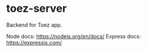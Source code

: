 # toez-server

Backend for Toez app.

Node docs: https://nodejs.org/en/docs/
Express docs: https://expressjs.com/
